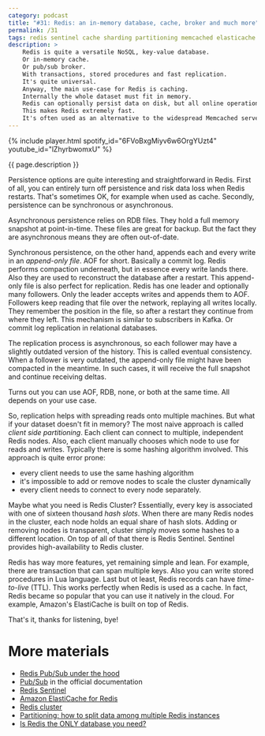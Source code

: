 ```yaml
---
category: podcast
title: "#31: Redis: an in-memory database, cache, broker and much more"
permalink: /31
tags: redis sentinel cache sharding partitioning memcached elasticache lua
description: >
    Redis is quite a versatile NoSQL, key-value database.
    Or in-memory cache.
    Or pub/sub broker.
    With transactions, stored procedures and fast replication.
    It's quite universal.
    Anyway, the main use-case for Redis is caching.
    Internally the whole dataset must fit in memory.
    Redis can optionally persist data on disk, but all online operations happen entirely in memory.
    This makes Redis extremely fast.
    It's often used as an alternative to the widespread Memcached server.
---
```


{% include player.html spotify_id="6FVoBxgMiyv6w6OrgYUzt4" youtube_id="lZhyrbwomxU" %}

{{ page.description }}



Persistence options are quite interesting and straightforward in Redis.
First of all, you can entirely turn off persistence and risk data loss when Redis restarts.
That's sometimes OK, for example when used as cache.
Secondly, persistence can be synchronous or asynchronous.

Asynchronous persistence relies on RDB files.
They hold a full memory snapshot at point-in-time.
These files are great for backup.
But the fact they are asynchronous means they are often out-of-date.

Synchronous persistence, on the other hand, appends each and every write in an _append-only file_.
AOF for short.
Basically a commit log.
Redis performs compaction underneath, but in essence every write lands there.
Also they are used to reconstruct the database after a restart.
This append-only file is also perfect for replication.
Redis has one leader and optionally many followers.
Only the leader accepts writes and appends them to AOF.
Followers keep reading that file over the network, replaying all writes locally.
They remember the position in the file, so after a restart they continue from where they left.
This mechanism is similar to subscribers in Kafka.
Or commit log replication in relational databases.

The replication process is asynchronous, so each follower may have a slightly outdated version of the history.
This is called eventual consistency.
When a follower is very outdated, the append-only file might have been compacted in the meantime.
In such cases, it will receive the full snapshot and continue receiving deltas.

Turns out you can use AOF, RDB, none, or both at the same time.
All depends on your use case.

So, replication helps with spreading reads onto multiple machines.
But what if your dataset doesn't fit in memory?
The most naive approach is called _client side partitioning_.
Each client can connect to multiple, independent Redis nodes.
Also, each client manually chooses which node to use for reads and writes.
Typically there is some hashing algorithm involved.
This approach is quite error prone:

* every client needs to use the same hashing algorithm
* it's impossible to add or remove nodes to scale the cluster dynamically
* every client needs to connect to every node separately.

Maybe what you need is Redis Cluster?
Essentially, every key is associated with one of sixteen thousand _hash slots_.
When there are many Redis nodes in the cluster, each node holds an equal share of hash slots.
Adding or removing nodes is transparent, cluster simply moves some hashes to a different location.
On top of all of that there is Redis Sentinel.
Sentinel provides high-availability to Redis cluster.

Redis has way more features, yet remaining simple and lean.
For example, there are transaction that can span multiple keys.
Also you can write stored procedures in Lua language.
Last but ot least, Redis records can have _time-to-live_ (TTL).
This works perfectly when Redis is used as a cache.
In fact, Redis became so popular that you can use it natively in the cloud.
For example, Amazon's ElastiCache is built on top of Redis.

That's it, thanks for listening, bye!



# More materials

* [Redis Pub/Sub under the hood](https://making.pusher.com/redis-pubsub-under-the-hood/)
* [Pub/Sub](https://redis.io/topics/pubsub) in the official documentation
* [Redis Sentinel](https://redis.io/topics/sentinel)
* [Amazon ElastiCache for Redis](https://aws.amazon.com/elasticache/redis/)
* [Redis cluster](https://redis.io/topics/cluster-tutorial)
* [Partitioning: how to split data among multiple Redis instances](https://redis.io/topics/partitioning)
* [Is Redis the ONLY database you need?](https://www.youtube.com/watch?v=DOIWQddRD5M)


